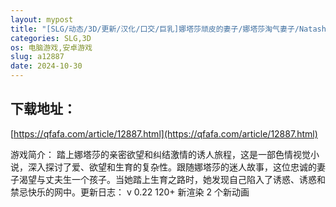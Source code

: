 ```yaml
---
layout: mypost
title: "[SLG/动态/3D/更新/汉化/口交/巨乳]娜塔莎顽皮的妻子/娜塔莎淘气妻子/Natasha Naughty Wife[Ver0.22重置][PC+安卓/4.20G]"
categories: SLG,3D
os: 电脑游戏,安卓游戏
slug: a12887
date: 2024-10-30
---
```


## 下载地址：

[https://qfafa.com/article/12887.html](https://qfafa.com/article/12887.html)

游戏简介：
踏上娜塔莎的亲密欲望和纠结激情的诱人旅程，这是一部色情视觉小说，深入探讨了爱、欲望和生育的复杂性。跟随娜塔莎的迷人故事，这位忠诚的妻子渴望与丈夫生一个孩子。当她踏上生育之路时，她发现自己陷入了诱惑、诱惑和禁忌快乐的网中。​
更新日志：
v 0.22
120+ 新渲染
2 个新动画